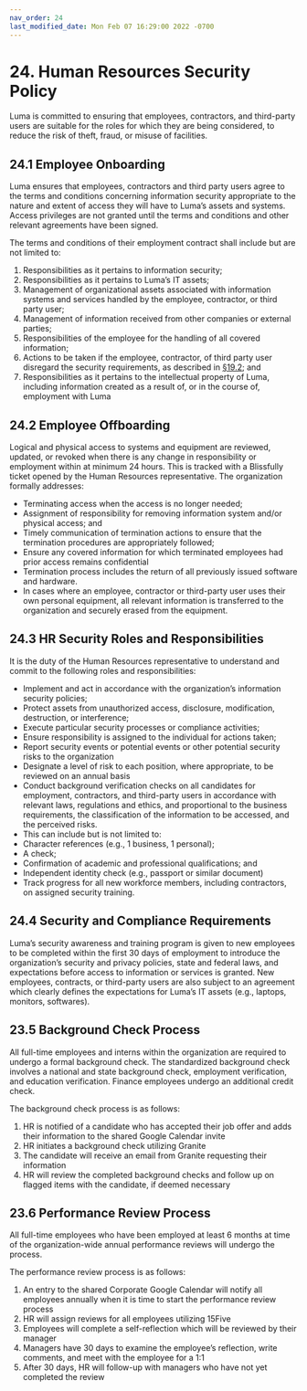 ```yaml
---
nav_order: 24
last_modified_date: Mon Feb 07 16:29:00 2022 -0700
---
```



# 24. Human Resources Security Policy

Luma is committed to ensuring that employees, contractors, and third-party users are suitable for the roles for which they are being considered, to reduce the risk of theft, fraud, or misuse of facilities. 



## 24.1 Employee Onboarding

Luma ensures that employees, contractors and third party users agree to the terms and conditions concerning information security appropriate to the nature and extent of access they will have to Luma’s assets and systems. Access privileges are not granted until the terms and conditions and other relevant agreements have been signed.

The terms and conditions of their employment contract shall include but are not limited to:

1. Responsibilities as it pertains to information security;
1. Responsibilities as it pertains to Luma’s IT assets;
1. Management of organizational assets associated with information systems and services handled by the employee, contractor, or third party user;
1. Management of information received from other companies or external parties;
1. Responsibilities of the employee for the handling of all covered information;
1. Actions to be taken if the employee, contractor, of third party user disregard the security requirements, as described in [§19.2](#192-employees-policies); and
1. Responsibilities as it pertains to the intellectual property of Luma, including information created as a result of, or in the course of, employment with Luma



## 24.2 Employee Offboarding

Logical and physical access to systems and equipment are reviewed, updated, or revoked when there is any change in responsibility or employment within at minimum 24 hours. This is tracked with a Blissfully ticket opened by the Human Resources representative. 
The organization formally addresses:
* Terminating access when the access is no longer needed;
* Assignment of responsibility for removing information system and/or physical access; and
* Timely communication of termination actions to ensure that the termination procedures are appropriately followed;
* Ensure any covered information for which terminated employees had prior access remains confidential
* Termination process includes the return of all previously issued software and hardware.
* In cases where an employee, contractor or third-party user uses their own personal equipment, all relevant information is transferred to the organization and securely erased from the equipment.


## 24.3 HR Security Roles and Responsibilities

It is the duty of the Human Resources representative to understand and commit to the following roles and responsibilities:

* Implement and act in accordance with the organization’s information security policies;
* Protect assets from unauthorized access, disclosure, modification, destruction, or interference;
* Execute particular security processes or compliance activities;
* Ensure responsibility is assigned to the individual for actions taken; 
* Report security events or potential events or other potential security risks to the organization
* Designate a level of risk to each position, where appropriate, to be reviewed on an annual basis
* Conduct background verification checks on all candidates for employment, contractors, and third-party users in accordance with relevant laws, regulations and ethics, and proportional to the business requirements, the classification of the information to be accessed, and the perceived risks. 
* This can include but is not limited to:
* Character references (e.g., 1 business, 1 personal);
* A check;
* Confirmation of academic and professional qualifications; and
* Independent identity check (e.g., passport or similar document) 
* Track progress for all new workforce members, including contractors, on assigned security training.



## 24.4 Security and Compliance Requirements

Luma’s security awareness and training program is given to new employees to be completed within the first 30 days of employment to introduce the organization’s security and privacy policies, state and federal laws, and expectations before access to information or services is granted. New employees, contracts, or third-party users are also subject to an agreement which clearly defines the expectations for Luma’s IT assets (e.g., laptops, monitors, softwares).

## 23.5 Background Check Process

All full-time employees and interns within the organization are required to undergo a formal background check. The standardized background check involves a national and state background check, employment verification, and education verification. Finance employees undergo an additional credit check. 


The background check process is as follows:

1. HR is notified of a candidate who has accepted their job offer and adds their information to the shared Google Calendar invite
1. HR initiates a background check utilizing Granite
1. The candidate will receive an email from Granite requesting their information
1. HR will review the completed background checks and follow up on flagged items with the candidate, if deemed necessary


## 23.6 Performance Review Process

All full-time employees who have been employed at least 6 months at time of the organization-wide annual performance reviews will undergo the process. 

The performance review process is as follows:

1. An entry to the shared Corporate Google Calendar will notify all employees annually when it is time to start the performance review process
1. HR will assign reviews for all employees utilizing 15Five
1. Employees will complete a self-reflection which will be reviewed by their manager
1. Managers have 30 days to examine the employee’s reflection, write comments, and meet with the employee for a 1:1
1. After 30 days, HR will follow-up with managers who have not yet completed the review
